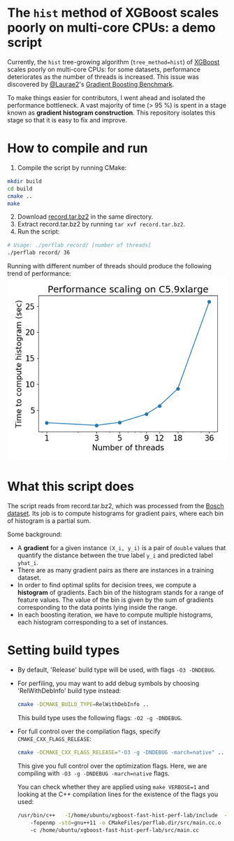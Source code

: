 The `hist` method of XGBoost scales poorly on multi-core CPUs: a demo script
============================================================================

Currently, the `hist` tree-growing algorithm (`tree_method=hist`) of [XGBoost](https://github.com/dmlc/xgboost)
scales poorly on multi-core CPUs: for some datasets, performance deteriorates as the number of threads is increased.
This issue was discovered by [@Laurae2](https://github.com/Laurae2)'s
[Gradient Boosting Benchmark](https://sites.google.com/view/lauraepp/new-benchmarks).

To make things easier for contributors, I went ahead and isolated the performance bottleneck. A vast majority of time (> 95 %)
is spent in a stage known as **gradient histogram construction**. This repository isolates this stage so that it is easy to
fix and improve.

# How to compile and run
1. Compile the script by running CMake:
```bash
mkdir build
cd build
cmake ..
make
```

2. Download [record.tar.bz2](https://s3-us-west-2.amazonaws.com/xgboost-examples/xgboost-fast-hist-perf-lab-record.tar.bz2) in the same directory.
3. Extract record.tar.bz2 by running `tar xvf record.tar.bz2`.
4. Run the script:
```bash
# Usage: ./perflab record/ [number of threads]
./perflab record/ 36
```

Running with different number of threads should produce the following trend of performance:
![Performance scaling on C5.9xlarge](./scaling.png)

# What this script does
The script reads from record.tar.bz2, which was processed from the [Bosch dataset](https://www.kaggle.com/c/bosch-production-line-performance/data).
Its job is to compute histograms for gradient pairs, where each bin of histogram is a partial sum.

Some background:
* A **gradient** for a given instance `(X_i, y_i)` is a pair of `double` values that quantify the distance between the true label `y_i` and predicted label `yhat_i`.
* There are as many gradient pairs as there are instances in a training dataset.
* In order to find optimal splits for decision trees, we compute a **histogram** of gradients. Each bin of the histogram stands for a range of feature values. The value of the bin is given by the sum of gradients corresponding to the data points lying inside the range.
* In each boosting iteration, we have to compute multiple histograms, each histogram corresponding to a set of instances.

# Setting build types

* By default, 'Release' build type will be used, with flags `-O3 -DNDEBUG`.

* For perfiling, you may want to add debug symbols by choosing 'RelWithDebInfo' build type instead:
  ```bash
  cmake -DCMAKE_BUILD_TYPE=RelWithDebInfo ..
  ```
  This build type uses the following flags: `-O2 -g -DNDEBUG`.

* For full control over the compilation flags, specify `CMAKE_CXX_FLAGS_RELEASE`:
  ```bash
  cmake -DCMAKE_CXX_FLAGS_RELEASE="-O3 -g -DNDEBUG -march=native" ..
  ```
  This give you full control over the optimization flags. Here, we are compiling with `-O3 -g -DNDEBUG -march=native` flags.

  You can check whether they are applied using `make VERBOSE=1` and looking at the C++ compilation lines for the existence of the flags you used:

  ```bash
  /usr/bin/c++   -I/home/ubuntu/xgboost-fast-hist-perf-lab/include  -O3 -g -DNDEBUG -march=native
      -fopenmp -std=gnu++11 -o CMakeFiles/perflab.dir/src/main.cc.o
      -c /home/ubuntu/xgboost-fast-hist-perf-lab/src/main.cc
  ```
